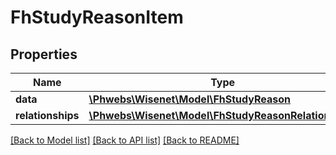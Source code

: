 # FhStudyReasonItem

## Properties
Name | Type | Description | Notes
------------ | ------------- | ------------- | -------------
**data** | [**\Phwebs\Wisenet\Model\FhStudyReason**](FhStudyReason.md) |  | [optional] 
**relationships** | [**\Phwebs\Wisenet\Model\FhStudyReasonRelationships**](FhStudyReasonRelationships.md) |  | [optional] 

[[Back to Model list]](../../README.md#documentation-for-models) [[Back to API list]](../../README.md#documentation-for-api-endpoints) [[Back to README]](../../README.md)

